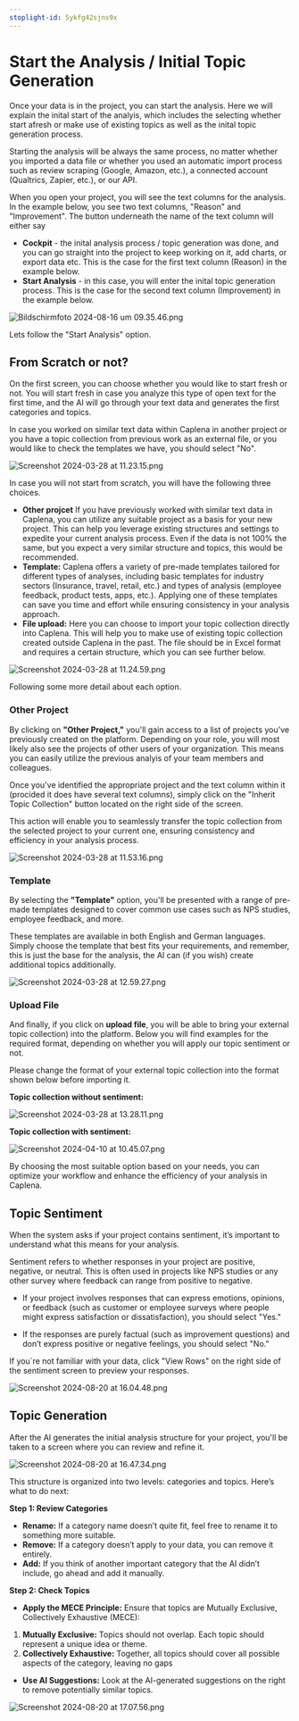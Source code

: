 ```yaml
---
stoplight-id: 5ykfg42sjns9x
---
```


# Start the Analysis / Initial Topic Generation
Once your data is in the project, you can start the analysis. Here we will explain the inital start of the analyis, which includes the selecting whether start afresh or make use of existing topics as well as the inital topic generation process.

Starting the analysis will be always the same process, no matter whether you imported a data file or whether you used an automatic import process such as review scraping (Google, Amazon, etc.), a connected account (Qualtrics, Zapier, etc.), or our API.

When you open your project, you will see the text columns for the analysis. In the example below, you see two text columns, "Reason" and "Improvement". The button underneath the name of the text column will either say
* **Cockpit** - the inital analysis process / topic generation was done, and you can go straight into the project to keep working on it, add charts, or export data etc. This is the case for the first text column (Reason) in the example below.
* **Start Analysis** - in this case, you will enter the inital topic generation process. This is the case for the second text column (Improvement) in the example below.

![Bildschirmfoto 2024-08-16 um 09.35.46.png](<../assets/images/Bildschirmfoto 2024-08-16 um 09.35.46.png>)

Lets follow the "Start Analysis" option.

## From Scratch or not?

On the first screen, you can choose whether you would like to start fresh or not. You will start fresh in case you analyze this type of open text for the first time, and the AI will go through your text data and generates the first categories and topics.

In case you worked on similar text data within Caplena in another project or you have a topic collection from previous work as an external file, or you would like to check the templates we have, you should select "No".

 ![Screenshot 2024-03-28 at 11.23.15.png](<../assets/images/Screenshot 2024-03-28 at 11.23.15.png>)

In case you will not start from scratch, you will have the following three choices.

- **Other projcet** If you have previously worked with similar text data in Caplena, you can utilize any suitable project as a basis for your new project. This can help you leverage existing structures and settings to expedite your current analysis process. Even if the data is not 100% the same, but you expect a very similar structure and topics, this would be recommended.
- **Template:** Caplena offers a variety of pre-made templates tailored for different types of analyses, including basic templates for industry sectors (Insurance, travel, retail, etc.) and types of analysis (employee feedback, product tests, apps, etc.). Applying one of these templates can save you time and effort while ensuring consistency in your analysis approach.
- **File upload:** Here you can choose to import your topic collection directly into Caplena. This will help you to make use of existing topic collection created outside Caplena in the past. The file should be in Excel format and requires a certain structure, which you can see further below.

 ![Screenshot 2024-03-28 at 11.24.59.png](<../assets/images/Screenshot 2024-03-28 at 11-2.24.59.png>)

Following some more detail about each option.

### Other Project
By clicking on **"Other Project,"** you'll gain access to a list of projects you've previously created on the platform. Depending on your role, you will most likely also see the projects of other users of your organization. This means you can easily utilize the previous analyis of your team members and colleagues.

Once you've identified the appropriate project and the text column within it (procided it does have several text columns), simply click on the "Inherit Topic Collection" button located on the right side of the screen.

This action will enable you to seamlessly transfer the topic collection from the selected project to your current one, ensuring consistency and efficiency in your analysis process.

![Screenshot 2024-03-28 at 11.53.16.png](<../assets/images/Screenshot 2024-03-28 at 11-2.53.16.png>)

### Template
By selecting the **"Template"** option, you'll be presented with a range of pre-made templates designed to cover common use cases such as NPS studies, employee feedback, and more. 

These templates are available in both English and German languages. Simply choose the template that best fits your requirements, and remember, this is just the base for the analysis, the AI can (if you wish) create additional topics additionally.

![Screenshot 2024-03-28 at 12.59.27.png](<../assets/images/Screenshot 2024-03-28 at 12.59.27.png>)

### Upload File
And finally, if you click on **upload file**, you will be able to bring your external topic collection) into the platform. Below you will find examples for the required format, depending on whether you will apply our topic sentiment or not.

Please change the format of your external topic collection into the format shown below before importing it.

 **Topic collection without sentiment:**

 ![Screenshot 2024-03-28 at 13.28.11.png](<../assets/images/Screenshot 2024-03-28 at 13.28.11.png>)

 **Topic collection with sentiment:**

 ![Screenshot 2024-04-10 at 10.45.07.png](<../assets/images/Screenshot 2024-04-10 at 10.45.07.png>)

By choosing the most suitable option based on your needs, you can optimize your workflow and enhance the efficiency of your analysis in Caplena.


## Topic Sentiment

When the system asks if your project contains sentiment, it’s important to understand what this means for your analysis.

Sentiment refers to whether responses in your project are positive, negative, or neutral. This is often used in projects like NPS  studies or any other survey where feedback can range from positive to negative.

- If your project involves responses that can express emotions, opinions, or feedback (such as customer or employee surveys where people might express satisfaction or dissatisfaction), you should select "Yes." 

- If the responses are purely factual (such as improvement questions) and don’t express positive or negative feelings, you should select "No."

If you´re not familiar with your data, click "View Rows" on the right side of the sentiment screen to preview your responses. 

![Screenshot 2024-08-20 at 16.04.48.png](<../assets/images/Screenshot 2024-08-20 at 16.04.48.png>)

## Topic Generation

After the AI generates the initial analysis structure for your project, you'll be taken to a screen where you can review and refine it.

![Screenshot 2024-08-20 at 16.47.34.png](<../assets/images/Screenshot 2024-08-20 at 16.47.34.png>)

 This structure is organized into two levels: categories and topics. Here’s what to do next:

**Step 1: Review Categories**

- **Rename:** If a category name doesn’t quite fit, feel free to rename it to something more suitable.
- **Remove:** If a category doesn’t apply to your data, you can remove it entirely.
- **Add:** If you think of another important category that the AI didn’t include, go ahead and add it manually.

**Step 2: Check Topics**

- **Apply the MECE Principle:** Ensure that topics are Mutually Exclusive, Collectively Exhaustive (MECE):
1. **Mutually Exclusive:** Topics should not overlap. Each topic should represent a unique idea or theme.
2. **Collectively Exhaustive:** Together, all topics should cover all possible aspects of the category, leaving no gaps

- **Use AI Suggestions:** Look at the AI-generated suggestions on the right to remove potentially similar topics.

![Screenshot 2024-08-20 at 17.07.56.png](<../assets/images/Screenshot 2024-08-20 at 17.07.56.png>)



